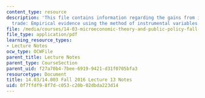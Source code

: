 ```yaml
---
content_type: resource
description: 'This file contains information regarding the gains from international
  trade: Empirical evidence using the method of instrumental variables.'
file: /media/courses/14-03-microeconomic-theory-and-public-policy-fall-2016/0f7ffdf98f7dc053c20b02dbda223d14_MIT14_03F16_lec13.pdf
file_type: application/pdf
learning_resource_types:
- Lecture Notes
ocw_type: OCWFile
parent_title: Lecture Notes
parent_type: CourseSection
parent_uid: f27a70b4-7bee-6919-9421-d31f0705bfa3
resourcetype: Document
title: 14.03/14.003 Fall 2016 Lecture 13 Notes
uid: 0f7ffdf9-8f7d-c053-c20b-02dbda223d14
---
```

